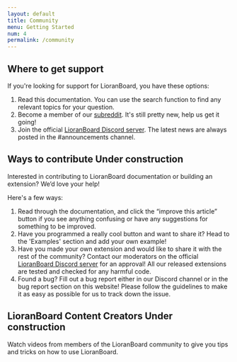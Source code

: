 ```yaml
---
layout: default
title: Community
menu: Getting Started
num: 4
permalink: /community
---
```


## Where to get support
If you're looking for support for LioranBoard, you have these options: 
1. Read this documentation. You can use the search function to find any relevant topics for your question. 
2. Become a member of our [subreddit](http://reddit.com/r/lioranboard). It's still pretty new, help us get it going! 
3. Join the official [LioranBoard Discord server](https://discord.gg/dXez8Zh). The latest news are always posted in the #announcements channel. 

## Ways to contribute <span class="badge bg-warning text-dark">Under construction</span>
Interested in contributing to LioranBoard documentation or building an extension? We’d love your help! 


Here's a few ways: 
1.  Read through the documentation, and click the “improve this article” button if you see anything confusing or have any suggestions for something to be improved. 
2. Have you programmed a really cool button and want to share it? Head to the 'Examples' section and add your own example! 
3. Have you made your own extension and would like to share it with the rest of the community? Contact our moderators on the official [LioranBoard Discord server](https://discord.gg/dXez8Zh) for an approval! All our released extensions are tested and checked for any harmful code. 
4. Found a bug? Fill out a bug report either in our Discord channel or in the bug report section on this website! Please follow the guidelines to make it as easy as possible for us to track down the issue. 

## LioranBoard Content Creators <span class="badge bg-warning text-dark">Under construction</span>
Watch videos from members of the LioranBoard community to give you tips and tricks on how to use LioranBoard. 

